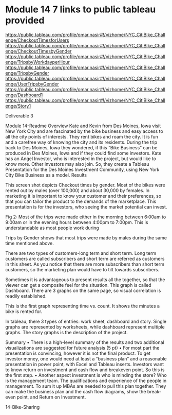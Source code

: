 # Module 14 7 links to public tableau provided

https://public.tableau.com/profile/omar.nasir#!/vizhome/NYC_CitiBIke_Challenge/CheckoutTimesforUsers
https://public.tableau.com/profile/omar.nasir#!/vizhome/NYC_CitiBIke_Challenge/CheckoutTimesbyGender
https://public.tableau.com/profile/omar.nasir#!/vizhome/NYC_CitiBIke_Challenge/TripsbyWorkdayperHour
https://public.tableau.com/profile/omar.nasir#!/vizhome/NYC_CitiBIke_Challenge/TripsbyGender
https://public.tableau.com/profile/omar.nasir#!/vizhome/NYC_CitiBIke_Challenge/UserTripsbyGender
https://public.tableau.com/profile/omar.nasir#!/vizhome/NYC_CitiBIke_Challenge/Dashboard1
https://public.tableau.com/profile/omar.nasir#!/vizhome/NYC_CitiBIke_Challenge/Story1


Deliverable 3






Module 14-Readme
Overview
Kate and Kevin from Des Moines, Iowa visit New York City and are fascinated by the bike business and easy access to all the city points of interests. They rent bikes and roam the city. It is fun and a carefree way of knowing the city and its residents. During the trip back to Des Moines, Iowa they wondered, if this “Bike Business” can be produced in Des Moines, Iowa and if they could find some investors. Kate has an Angel Investor, who is interested in the project, but would like to know more. Other investors may also join. So, they create a Tableau Presentation for the Des Moines Investment Community, using New York City Bike Business as a model.
Results
 
This screen shot depicts Checkout times by gender. Most of the bikes were rented out by males (over 100,000) and about 30,000 by females. In marketing it is important to know your customer and their preferences, so that you can tailor the product to the demands of the marketplace. This presentation is for the investors, who seeing the market potential can invest.


 Fig 2: Most of the trips were made either in the morning between 6:00am to 9:00am or in the evening hours between 4:00pm to 7:00pm. This is understandable as most people work during  


Trips by Gender  shows that most trips were made by males during the same time mentioned above.
 
There are two types of customers-long term and short term. Long term customers are called subscribers and short term are referred as customers in this sheet. As you notice that there are more subscribers than short term customers, so the marketing plan would have to tilt towards subscribers.






 
Sometimes it is advantageous to present results all the together, so that the viewer can get a composite feel for the situation. This graph is called Dashboard. There are 3 graphs on the same page, so visual correlation is readily established.






 
This is the first graph representing time vs. count. It shows the minutes a bike is rented for.








 
In tableau, there 3 types of entries: work sheet, dashboard and story. Single graphs are represented by worksheets, while dashboard represent multiple graphs. The story graphs is the description of the project.

Summary
•	There is a high-level summary of the results and two additional visualizations are suggested for future analysis (5 pt)
•	For most part the presentation is convincing, however it is not the final product. To get investor money, one would need at least a “business plan” and a reasonable presentation in power point, with Excel and Tableau inserts. Investors want to know return on investment and cash flow and breakeven point. So this is the first step.
•	Another aspect investment is who is minding the store? Who is the management team. The qualifications and experience of the people in management. 
To sum it up MBAs are needed to pull this plan together. They can make the business plan and the cash flow diagrams, show the break- even point, and Return on Investment.


















14-Bike-Sharing
